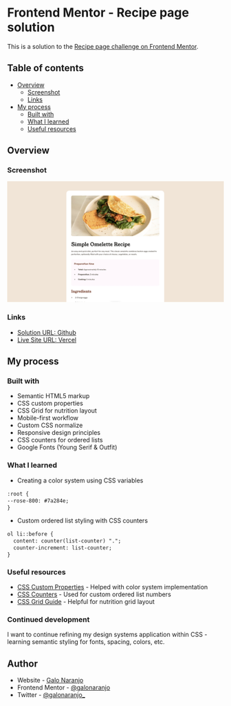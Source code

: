 # Frontend Mentor - Recipe page solution

This is a solution to the [Recipe page challenge on Frontend Mentor](https://www.frontendmentor.io/challenges/recipe-page-KiTsR8QQKm).

## Table of contents

- [Overview](#overview)
  - [Screenshot](#screenshot)
  - [Links](#links)
- [My process](#my-process)
  - [Built with](#built-with)
  - [What I learned](#what-i-learned)
  - [Useful resources](#useful-resources)

## Overview

### Screenshot

![Screenshot](./assets/images/screenshot.jpg)

### Links

- [Solution URL: Github](https://github.com/galonaranjo/practice-recipe)
- [Live Site URL: Vercel](https://practice-recipe.vercel.app/)

## My process

### Built with

- Semantic HTML5 markup
- CSS custom properties
- CSS Grid for nutrition layout
- Mobile-first workflow
- Custom CSS normalize
- Responsive design principles
- CSS counters for ordered lists
- Google Fonts (Young Serif & Outfit)

### What I learned

- Creating a color system using CSS variables

```
:root {
--rose-800: #7a284e;
}
```

- Custom ordered list styling with CSS counters

```
ol li::before {
  content: counter(list-counter) ".";
  counter-increment: list-counter;
}
```

### Useful resources

- [CSS Custom Properties](https://developer.mozilla.org/en-US/docs/Web/CSS/Using_CSS_custom_properties) - Helped with color system implementation
- [CSS Counters](https://developer.mozilla.org/en-US/docs/Web/CSS/CSS_Counter_Styles/Using_CSS_counters) - Used for custom ordered list numbers
- [CSS Grid Guide](https://css-tricks.com/snippets/css/complete-guide-grid/) - Helpful for nutrition grid layout

### Continued development

I want to continue refining my design systems application within CSS - learning semantic styling for fonts, spacing, colors, etc.

## Author

- Website - [Galo Naranjo](https://github.com/galonaranjo)
- Frontend Mentor - [@galonaranjo](https://www.frontendmentor.io/profile/galonaranjo)
- Twitter - [@galonaranjo\_](https://www.twitter.com/galonaranjo_)
